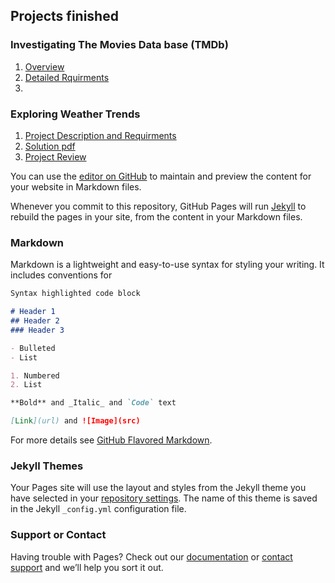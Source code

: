 ## Projects finished

### Investigating The Movies Data base (TMDb)
  1. [Overview](https://github.com/ShaziaZahid/part2_DAND/blob/master/overview.pdf)
  2. [Detailed Rquirments](https://github.com/ShaziaZahid/part2_DAND/blob/master/detail.pdf)
  3. 



### Exploring Weather Trends
  1. [Project Description and Requirments](https://github.com/ShaziaZahid/part1_DAND/blob/master/Explore%20Weather%20Trends%20-%20Udacity.pdf)
  2. [Solution pdf](https://github.com/ShaziaZahid/part1_DAND/blob/master/Project-1.pdf)
  3. [Project Review](https://github.com/ShaziaZahid/part1_DAND/blob/master/Udacity%20Reviews.pdf)
  
  
You can use the [editor on GitHub](https://github.com/ShaziaZahid/Portfolio/edit/master/README.md) to maintain and preview the content for your website in Markdown files.

Whenever you commit to this repository, GitHub Pages will run [Jekyll](https://jekyllrb.com/) to rebuild the pages in your site, from the content in your Markdown files.

### Markdown

Markdown is a lightweight and easy-to-use syntax for styling your writing. It includes conventions for

```markdown
Syntax highlighted code block

# Header 1
## Header 2
### Header 3

- Bulleted
- List

1. Numbered
2. List

**Bold** and _Italic_ and `Code` text

[Link](url) and ![Image](src)
```

For more details see [GitHub Flavored Markdown](https://guides.github.com/features/mastering-markdown/).

### Jekyll Themes

Your Pages site will use the layout and styles from the Jekyll theme you have selected in your [repository settings](https://github.com/ShaziaZahid/Portfolio/settings). The name of this theme is saved in the Jekyll `_config.yml` configuration file.

### Support or Contact

Having trouble with Pages? Check out our [documentation](https://help.github.com/categories/github-pages-basics/) or [contact support](https://github.com/contact) and we’ll help you sort it out.
